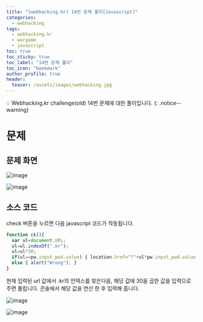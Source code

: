 ```yaml
---
title: "[webhacking.kr] 14번 문제 풀이[Javascript]"
categories:
  - webhacking
tags:
  - webhacking.kr
  - wargame
  - javascript
toc: true
toc_sticky: true
toc_label: "14번 문제 풀이"
toc_icon: "bookmark"
author_profile: true
header:
  teaser: /assets/images/webhacking.jpg
---
```


💡 Webhacking.kr challenge(old) 14번 문제에 대한 풀이입니다.
{: .notice--warning}

# 문제
## 문제 화면
 
 ![image](https://user-images.githubusercontent.com/33647663/150752729-69a40609-99dc-4a18-acca-fa271aaadea0.png)

 ![image](https://user-images.githubusercontent.com/33647663/150752810-42e389ba-5384-45e5-b565-7a28fac0c2fe.png)

## 소스 코드
  check 버튼을 누르면 다음 javascript 코드가 작동됩니다.
  ```javascript
  function ck(){
    var ul=document.URL;
    ul=ul.indexOf(".kr");
    ul=ul*30;
    if(ul==pw.input_pwd.value) { location.href="?"+ul*pw.input_pwd.value; }
    else { alert("Wrong"); }
  }
  ```

  현재 입력된 url 값에서 .kr의 인덱스를 찾은다음, 해당 값에 30을 곱한 값을 입력으로 주면 풀립니다. 콘솔에서 해당 값을 연산 한 후 입력해 줍니다.

  ![image](https://user-images.githubusercontent.com/33647663/150753160-8b1da592-3c91-41e7-9dbb-d9ab70d795a4.png)

  ![image](https://user-images.githubusercontent.com/33647663/150753482-f86ebeaf-daa7-4787-9cde-c743593ec326.png)
  

 
 